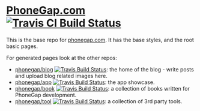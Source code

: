 # [PhoneGap.com](http://phonegap.com) [![Travis CI Build Status](https://api.travis-ci.org/phonegap/phonegap.github.io.svg)](https://travis-ci.org/phonegap/phonegap.github.io)

This is the base repo for [phonegap.com](http://phonegap.com). It has the base styles, and the root basic pages.

For generated pages look at the other repos:
- [phonegap/blog](https://github.com/phonegap/blog) [![Travis Build Status](https://travis-ci.org/phonegap/blog.svg?branch=gh-pages)](https://travis-ci.org/phonegap/blog): the home of the blog - write posts and upload blog related images here.
- [phonegap/app](https://github.com/phonegap/app) [![Travis Build Status](https://travis-ci.org/phonegap/app.svg?branch=gh-pages)](https://travis-ci.org/phonegap/app): the app showcase.
- [phonegap/book](https://github.com/phonegap/book) [![Travis Build Status](https://travis-ci.org/phonegap/book.svg?branch=gh-pages)](https://travis-ci.org/phonegap/book): a collection of books written for PhoneGap development.
- [phonegap/tool](https://github.com/phonegap/tool) [![Travis Build Status](https://travis-ci.org/phonegap/tool.svg?branch=gh-pages)](https://travis-ci.org/phonegap/tool): a collection of 3rd party tools.
